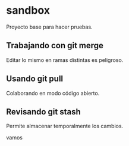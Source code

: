 # sandbox

Proyecto base para hacer pruebas.

## Trabajando con git merge

Editar lo mismo en ramas distintas es peligroso.

## Usando git pull

Colaborando en modo código abierto.

## Revisando git stash

Permite almacenar temporalmente los cambios.

vamos
